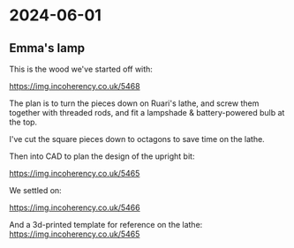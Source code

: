 # 2024-06-01

## Emma's lamp

This is the wood we've started off with:

https://img.incoherency.co.uk/5468

The plan is to turn the pieces down on Ruari's lathe, and screw them together
with threaded rods, and fit a lampshade & battery-powered bulb at the top.

I've cut the square pieces down to octagons to save time on the lathe.

Then into CAD to plan the design of the upright bit:

https://img.incoherency.co.uk/5465

We settled on:

https://img.incoherency.co.uk/5466

And a 3d-printed template for reference on the lathe: https://img.incoherency.co.uk/5465
